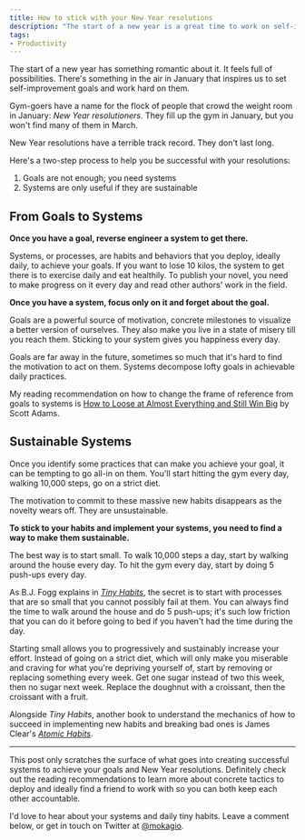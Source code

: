 ```yaml
---
title: How to stick with your New Year resolutions
description: "The start of a new year is a great time to work on self-improvement, but unless you take the right steps, your New Year resolutions might not stick."
tags:
- Productivity
---
```


The start of a new year has something romantic about it. It feels full of possibilities.
There's something in the air in January that inspires us to set self-improvement goals and work hard on them.

Gym-goers have a name for the flock of people that crowd the weight room in January: _New Year resolutioners_.
They fill up the gym in January, but you won't find many of them in March.

New Year resolutions have a terrible track record.
They don't last long.

Here's a two-step process to help you be successful with your resolutions:

1. Goals are not enough; you need systems
2. Systems are only useful if they are sustainable

## From Goals to Systems

**Once you have a goal, reverse engineer a system to get there.**

Systems, or processes, are habits and behaviors that you deploy, ideally daily, to achieve your goals.
If you want to lose 10 kilos, the system to get there is to exercise daily and eat healthily.
To publish your novel, you need to make progress on it every day and read other authors' work in the field.

**Once you have a system, focus only on it and forget about the goal.**

Goals are a powerful source of motivation, concrete milestones to visualize a better version of ourselves. They also make you live in a state of misery till you reach them.
Sticking to your system gives you happiness every day.

Goals are far away in the future, sometimes so much that it's hard to find the motivation to act on them.
Systems decompose lofty goals in achievable daily practices.

My reading recommendation on how to change the frame of reference from goals to systems is [How to Loose at Almost Everything and Still Win Big](https://geni.us/xW0) by Scott Adams.

## Sustainable Systems

Once you identify some practices that can make you achieve your goal, it can be tempting to go all-in on them.
You'll start hitting the gym every day, walking 10,000 steps, go on a strict diet.

The motivation to commit to these massive new habits disappears as the novelty wears off.
They are unsustainable.

**To stick to your habits and implement your systems, you need to find a way to make them sustainable.**

The best way is to start small.
To walk 10,000 steps a day, start by walking around the house every day.
To hit the gym every day, start by doing 5 push-ups every day.

As B.J. Fogg explains in [_Tiny Habits_](https://geni.us/wdEDMd), the secret is to start with processes that are so small that you cannot possibly fail at them.
You can always find the time to walk around the house and do 5 push-ups; it's such low friction that you can do it before going to bed if you haven't had the time during the day.

Starting small allows you to progressively and sustainably increase your effort.
Instead of going on a strict diet, which will only make you miserable and craving for what you're depriving yourself of, start by removing or replacing something every week.
Get one sugar instead of two this week, then no sugar next week.
Replace the doughnut with a croissant, then the croissant with a fruit.

Alongside _Tiny Habits_, another book to understand the mechanics of how to succeed in implementing new habits and breaking bad ones is James Clear's [_Atomic Habits_](https://geni.us/SAAVEdT).

---

This post only scratches the surface of what goes into creating successful systems to achieve your goals and New Year resolutions.
Definitely check out the reading recommendations to learn more about concrete tactics to deploy and ideally find a friend to work with so you can both keep each other accountable.

I'd love to hear about your systems and daily tiny habits.
Leave a comment below, or get in touch on Twitter at [@mokagio](https://twitter.com/mokagio).
